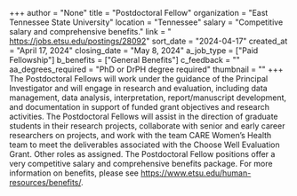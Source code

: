 +++
author = "None"
title = "Postdoctoral Fellow"
organization = "East Tennessee State University"
location = "Tennessee"
salary = "Competitive salary and comprehensive benefits."
link = "  https://jobs.etsu.edu/postings/28092"
sort_date = "2024-04-17"
created_at = "April 17, 2024"
closing_date = "May 8, 2024"
a_job_type = ["Paid Fellowship"]
b_benefits = ["General Benefits"]
c_feedback = ""
aa_degrees_required = "PhD or DrPH degree required"
thumbnail = ""
+++
The Postdoctoral Fellows will work under the guidance of the Principal Investigator and will engage in research and evaluation, including data management, data analysis, interpretation, report/manuscript development, and documentation in support of funded grant objectives and research activities.  The Postdoctoral Fellows will assist in the direction of graduate students in their research projects, collaborate with senior and early career researchers on projects, and work with the team CARE Women’s Health team to meet the deliverables associated with the Choose Well Evaluation Grant. Other roles as assigned.  The Postdoctoral Fellow positions offer a very competitive salary and comprehensive benefits package.  For more information on benefits, please see https://www.etsu.edu/human-resources/benefits/.